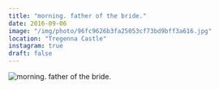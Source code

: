 ```yaml
---
title: "morning. father of the bride."
date: 2016-09-06
image: "/img/photo/96fc9626b3fa25053cf73bd9bff3a616.jpg"
location: "Tregenna Castle"
instagram: true
draft: false
---
```


![morning. father of the bride.](/img/photo/96fc9626b3fa25053cf73bd9bff3a616.jpg)
